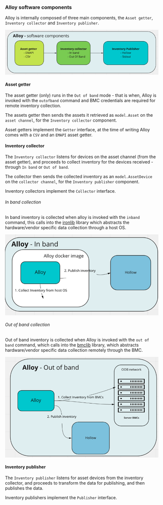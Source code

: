 ### Alloy software components

Alloy is internally composed of three main components,
the `Asset getter`, `Inventory collector` and `Inventory publisher`.

![Alloy software components](examples/alloy_components.png)

#### Asset getter

The asset getter (only) runs in the `Out of band` mode  - that is when,
Alloy is invoked with the `outofband` command and BMC credentials are required
for remote inventory collection.

The assets getter then sends the assets it retrieved as `model.Asset`
on the `asset channel`, for the `Inventory collector` component.

Asset getters implement the `Getter` interface, at the time of writing
Alloy comes with a `CSV` and an `EMAPI` asset getter.

#### Inventory collector

The `Inventory collector` listens for devices on the asset channel (from the asset getter),
and proceeds to collect inventory for the devices received - through `In band` or `Out of band`.

The collector then sends the collected inventory as an `model.AssetDevice` on the
`collector channel`, for the `Inventory publisher` component.

Inventory collectors implement the `Collector` interface.

###### In band collection

In band inventory is collected when alloy is invoked with the `inband` command,
this calls into the [ironlib](https://github.com/metal-toolbox/ironlib) library
which abstracts the hardware/vendor specific data collection through a host OS.

![Alloy software components](examples/alloy_inband.png)


###### Out of band collection

Out of band inventory is collected when Alloy is invoked with the `out of band`
command, which calls into the [bmclib](https://github.com/bmc-toolbox/bmclib/)
library, which abstracts hardware/vendor specific data collection remotely through the
BMC.


![Alloy software components](examples/alloy_oob.png)

#### Inventory publisher

The `Inventory publisher` listens for asset devices from the inventory collector,
and proceeds to transform the data for publishing, and then publishes the data.

Inventory publishers implement the `Publisher` interface.
